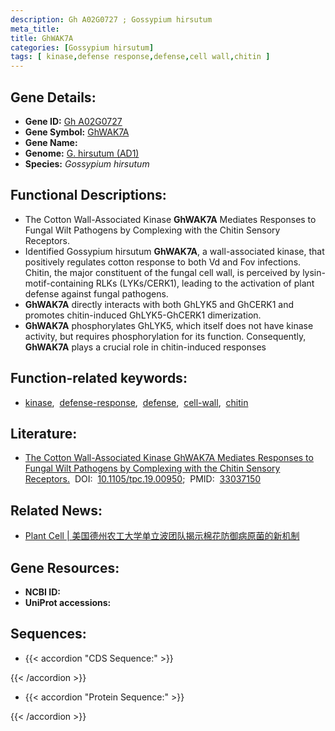 ```yaml
---
description: Gh A02G0727 ; Gossypium hirsutum
meta_title:
title: GhWAK7A
categories: [Gossypium hirsutum]
tags: [ kinase,defense response,defense,cell wall,chitin ]
---
```


## Gene Details:
- **Gene ID:**	[Gh A02G0727]()
- **Gene Symbol:** <u>GhWAK7A</u>
- **Gene Name:** 
- **Genome:** [G. hirsutum (AD1)]()
- **Species:** *Gossypium hirsutum*

## Functional Descriptions:
   - The Cotton Wall-Associated Kinase **GhWAK7A** Mediates Responses to Fungal Wilt Pathogens by Complexing with the Chitin Sensory Receptors.
   - Identified Gossypium hirsutum **GhWAK7A**, a wall-associated kinase, that positively regulates cotton response to both Vd and Fov infections. Chitin, the major constituent of the fungal cell wall, is perceived by lysin-motif-containing RLKs (LYKs/CERK1), leading to the activation of plant defense against fungal pathogens.
   - **GhWAK7A** directly interacts with both GhLYK5 and GhCERK1 and promotes chitin-induced GhLYK5-GhCERK1 dimerization.
   - **GhWAK7A** phosphorylates GhLYK5, which itself does not have kinase activity, but requires phosphorylation for its function. Consequently, **GhWAK7A** plays a crucial role in chitin-induced responses

## Function-related keywords:
   - [kinase](/tags/kinase/),&nbsp;&nbsp;[defense-response](/tags/defense-response/),&nbsp;&nbsp;[defense](/tags/defense/),&nbsp;&nbsp;[cell-wall](/tags/cell-wall/),&nbsp;&nbsp;[chitin](/tags/chitin/)

## Literature:
   - [The Cotton Wall-Associated Kinase GhWAK7A Mediates Responses to Fungal Wilt Pathogens by Complexing with the Chitin Sensory Receptors.]( https://academic.oup.com/plcell/article/32/12/3978/6118606?login=true#supplementary-data)&nbsp;&nbsp;DOI:&nbsp;&nbsp;[10.1105/tpc.19.00950](https://academic.oup.com/plcell/article/32/12/3978/6118606?login=true#supplementary-data);&nbsp;&nbsp;PMID:&nbsp;&nbsp;[33037150](https://pubmed.ncbi.nlm.nih.gov/33037150/)

## Related News:
   - [Plant Cell | 美国德州农工大学单立波团队揭示棉花防御病原菌的新机制](https://mp.weixin.qq.com/s?__biz=Mzg3MDEwNDEyMg==&mid=2247497778&idx=2&sn=8bd37c3b4e48668ba237b2b66d4e0c01&chksm=ce905567f9e7dc71ff5c78a318131a33fd7a5ae2c92d45b6db3d2e0018f4e750bdc9b48e79fc&scene=27#wechat_redirect)

## Gene Resources:
- **NCBI ID:**  [](https://www.ncbi.nlm.nih.gov/gene/?term=)
- **UniProt accessions:** [](https://www.uniprot.org/uniprotkb//entry)



## Sequences:
- {{< accordion "CDS Sequence:" >}}

{{< /accordion >}}
- {{< accordion "Protein Sequence:" >}}

{{< /accordion >}}
